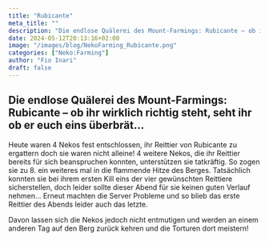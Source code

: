 ```yaml
---
title: "Rubicante"
meta_title: ""
description: "Die endlose Quälerei des Mount-Farmings: Rubicante – ob ihr wirklich richtig steht, seht ihr ob er euch eins überbrät…"
date: 2024-05-12T20:13:16+02:00
image: "/images/blog/NekoFarming_Rubicante.png"
categories: ["Neko:Farming"]
author: "Fio Inari"
draft: false
---
```


## Die endlose Quälerei des Mount-Farmings: Rubicante – ob ihr wirklich richtig steht, seht ihr ob er euch eins überbrät…

Heute waren 4 Nekos fest entschlossen, ihr Reittier von Rubicante zu ergattern doch sie waren nicht alleine! 4 weitere Nekos, die ihr Reittier bereits für sich beanspruchen konnten, unterstützen sie tatkräftig.
So zogen sie zu 8. ein weiteres mal in die flammende Hitze des Berges.
Tatsächlich konnten sie bei ihrem ersten Kill eins der vier gewünschten Reittiere sicherstellen, doch leider sollte dieser Abend für sie keinen guten Verlauf nehmen...
Erneut machten die Server Probleme und so blieb das erste Reittier des Abends leider auch das letzte.

Davon lassen sich die Nekos jedoch nicht entmutigen und werden an einem anderen Tag auf den Berg zurück kehren und die Torturen dort meistern!